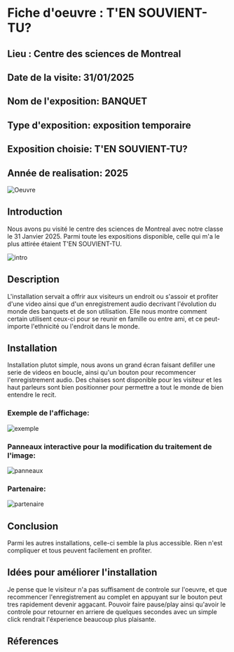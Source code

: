 # Fiche d'oeuvre : T'EN SOUVIENT-TU?
## Lieu : Centre des sciences de Montreal 
## Date de la visite: 31/01/2025 
## Nom de l'exposition: BANQUET
## Type d'exposition: exposition temporaire
## Exposition choisie: T'EN SOUVIENT-TU?
## Année de realisation: 2025

![Oeuvre](.//medias/)

## Introduction
Nous avons pu visité le centre des sciences de Montreal avec notre classe le 31 Janvier 2025. Parmi toute les expositions disponible, celle qui m'a le plus attirée étaient T'EN SOUVIENT-TU.

![intro](.//medias/mosaique-AI_Oeuvre.jpg)

## Description
L'installation servait a offrir aux visiteurs un endroit ou s'assoir et profiter d'une video ainsi que d'un enregistrement audio decrivant l'évolution du monde des banquets et de son utilisation. Elle nous montre comment certain utilisent ceux-ci pour se reunir en famille ou entre ami, et ce peut-importe l'ethnicité ou l'endroit dans le monde. 

## Installation
Installation plutot simple, nous avons un grand écran faisant defiller une serie de videos en boucle, ainsi qu'un bouton pour recommencer l'enregistrement audio. Des chaises sont disponible pour les visiteur et les haut parleurs sont bien positionner pour permettre a tout le monde de bien entendre le recit.

### Exemple de l'affichage:
![exemple](.//medias/Mosaique-AI_Exemple-Art.jpg)

### Panneaux interactive pour la modification du traitement de l'image:
![panneaux](.//medias/Mosaique-AI_Panneaux.jpg)

### Partenaire:

![partenaire](.//medias/Partenaire.jpg)

## Conclusion

Parmi les autres installations, celle-ci semble la plus accessible. Rien n'est compliquer et tous peuvent facilement en profiter.

## Idées pour améliorer l'installation

Je pense que le visiteur n'a pas suffisament de controle sur l'oeuvre, et que recommencer l'enregistrement au complet en appuyant sur le bouton peut tres rapidement devenir aggacant. 
Pouvoir faire pause/play ainsi qu'avoir le controle pour retourner en arriere de quelques secondes avec un simple click rendrait l'éxperience beaucoup plus plaisante.

## Réferences
